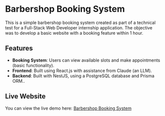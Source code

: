 # Barbershop Booking System

This is a simple barbershop booking system created as part of a technical test for a Full-Stack Web Developer internship application. The objective was to develop a basic website with a booking feature within 1 hour.

## Features
- **Booking System**: Users can view available slots and make appointments (basic functionality).
- **Frontend**: Built using React.js with assistance from Claude (an LLM).
- **Backend**: Built with NestJS, using a PostgreSQL database and Prisma ORM..

## Live Website
You can view the live demo here: [Barbershop Booking System](https://barbershoppp.vercel.app)


